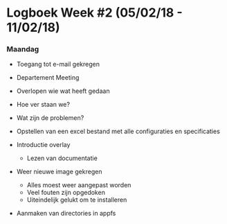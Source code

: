 # Logboek Week #2 (05/02/18 - 11/02/18)
### Maandag
* Toegang tot e-mail gekregen
*  Departement Meeting
  * Overlopen wie wat heeft gedaan
  * Hoe ver staan we?
  * Wat zijn de problemen?
  * Opstellen van een excel bestand met alle configuraties en specificaties
* Introductie overlay
  * Lezen van documentatie
* Weer nieuwe image gekregen
  * Alles moest weer aangepast worden
  * Veel fouten zijn opgedoken
  * Uiteindelijk gelukt om te installeren
  
* Aanmaken van directories in appfs
  
